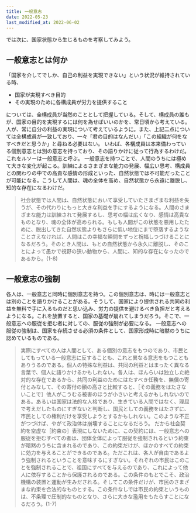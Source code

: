 ```yaml
---
title: 一般意志
date: 2022-05-23
last_modified_at: 2022-06-02
---
```


では次に、国家状態から生じるものを考察してみよう。

## 一般意志とは何か

「国家を介してでしか、自己の利益を実現できない」という状況が維持されている時、

- 国家が実現すべき目的
- その実現のために各構成員が労力を提供すること

については、全構成員が当然のこととして把握している。そして、構成員の誰もが、国家の目的を実現するには何を為せばいいのかを、常日頃から考えている。人が、常に自分の利益の実現について考えているように。また、上記二点については全構成員が一致しており、一々「君の目的はなんだい」「この組織が何をなすべきだと思うか」と尋ねる必要はない。
いわば、各構成員は本来備わっている個別意志とは別の意志を持っており、その語りかけに従って行為するわけだ。これをルソーは一般意志と呼ぶ。
一般意志を持つことで、人間のうちには極めて大きな変化が起こる。訓練によるさまざまな能力の発展、幅広い思考、構成員との関わりの中での高貴な感情の形成といった、自然状態では不可能だったことが可能になる。こうして人間は、魂の全体を高め、自然状態から永遠に離脱し、知的な存在になるわけだ。

>社会状態では人間は、自然状態において享受していたさまざまな利益を失うが、その代わりにもっと大きな利益を手にするようになる。人間のさまざまな能力は訓練されて発展するし、思考の幅は広くなり、感情は高貴なものとなり、魂の全体が高められる。もしも人間がこの状態を悪用したために、脱出してきた自然状態よりもさらに低い地位にまで堕落するようなことさえなければ、人間はこの幸福な瞬間をずっと祝福しつづけることになるだろう。そのとき人間は、もとの自然状態から永久に離脱し、そのことによって愚かで視野の狭い動物から、人間に、知的な存在になったのであるから。(1-8)

## 一般意志の強制

各人は、一般意志と同時に個別意志を持つ。この個別意志は、時には一般意志とは別のことを語りかけることがある。そうして、国家により提供される共同の利益を無料で手に入るものだと思い込み、労力の提供を避けるべき負担だと考えるようになる。これを放置すると、国家の基礎が崩れてしまうだろう。そこで、一般意志への服従を拒む者に対しての、服従の強制が必要になる。
一般意志への服従の強制は、国家を存続させる必須の条件として、国家形成時に暗黙のうちに認めているものである。

>実際にすべての人は人間として、ある個別の意志をもつのであり、市民としてもっている一般意志に反することも、これと異なる意志をもつこともありうるのである。個人の特殊な利益は、共同の利益とはまったく異なる言葉で、個人に語りかけるかもしれない。各人は、ほんらいは独立した絶対的な存在であるから、共同の利益のためにはたすべき任務を、無償の寄付とみなして、その寄付の額の高さと比較すると、［その義務をはたさないことで］他人がこうむる被害のほうが小さいと考えるかもしれないのである。あるいは国家は法的な人格であり、生きている人間ではなく、理屈で考えだしたものにすぎないと判断し、国民としての義務をはたさずに、市民としての権利だけを享受しようとするかもしれない。このような不正がつづけば、やがて政治体は崩壊することになるだろう。
>だから社会契約を空虚な［約束の］表現にしないために、この契約には、一般意志への服従を拒むすべての者は、団体全体によって服従を強制されるという約束が暗黙のうちに含まれるのであり、この約束だけが、ほかのすべての約束に効力を与えることができるのである。ただこれは、各人が自由であるよう強制されるということを意味するにすぎない。それぞれの市民はこのことを強制されることで、祖国にすべてを与えるのであり、これによって他人に依存することから保護されるのである。この条件のもとでこそ、政治機構の装置と運動が生みだされる。そしてこの条件だけが、市民のさまざまな約束を合法的なものとする。この条件なしでは市民の約束というものは、不条理で圧制的なものとなり、さらに大きな濫用をもたらすことになるだろう。(1-7)
